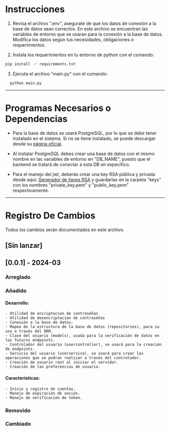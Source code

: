 # Instrucciones
1. Revisa el archivo ".env", asegurate de que los datos de conexión a la base de datos sean correctos.
  En este archivo se encuentran las variables de entorno que se usaran para la conexión a la base de datos.
  Modifica los datos según tus necesidades, obligaciones o requerimientos.

2. Instala los requerimientos en tu entorno de python con el comando:
  ```bash
  pip install -r requirements.txt
  ```
3. Ejecuta el archivo "main.py" con el comando:
  ```bash
    python main.py
  ```

---

# Programas Necesarios o Dependencias
- Para la base de datos se usará PostgreSQL, por lo que se debe tener instalado en el sistema. 
  Si no se tiene instalado, se puede descargar desde su [página oficial](https://www.postgresql.org/download/).

- Al instalar PostgreSQL debes crear una base de datos con el mismo nombre en las variables de entorno en "DB_NAME", puesto que el backend
  se tratará de conectar a esta DB en especifico.

- Para el manejo del jwt, deberás crear una key RSA pública y privada desde aqui:
  [Generador de llaves RSA](https://cryptotools.net/rsagen) 
  y guardarlas en la carpeta "keys" con los nombres "private_key.pem" y "public_key.pem" respectivamente.

---

# Registro De Cambios

Todos los cambios serán documentados en este archivo.

## [Sin lanzar]


## [0.0.1] - 2024-03

### Arreglado
### Añadido
  #### Desarrollo: 
    - Utilidad de encriptacion de contraseñas 
    - Utilidad de desencriptacion de contraseñas
    - Conexión a la base de datos.
    - Mapeo de la estructura de la base de datos (repositories), para su uso a través del ORM.
    - Clase del usuario (models), usada para la verificación de datos en los futuros endpoints.
    - Controlador del usuario (usercontroller), se usará para la creación de endpoints.
    - Servicio del usuario (userservice), se usará para crear las operaciones que se podran realizar a través del controlador.
    - Creación de usuario root al iniciar el servidor. 
    - Creación de las preferencias de usuario.
  
  #### Caracteristicas:
    - Inicio y registro de cuentas.
    - Manejo de expiración de sesión.
    - Manejo de verificación de token.

### Removido
### Cambiado


